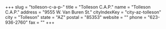 +++
slug = "tolleson-c-a-p-"
title = "Tolleson C.A.P."
name = "Tolleson C.A.P."
address = "9555 W. Van Buren St."
cityIndexKey = "city-az-tolleson"
city = "Tolleson"
state = "AZ"
postal = "85353"
website = ""
phone = "623-936-2760"
fax = ""
+++

